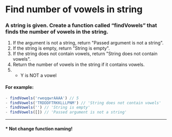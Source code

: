 # Find number of vowels in string

### A string is given. Create a function called “findVowels” that finds the number of vowels in the string.
1. If the argument is not a string, return "Passed argument is not a string".
2. If the string is empty, return "String is empty".
3. If the string does not contain vowels, return "String does not contain vowels".
4. Return the number of vowels in the string if  it contains vowels.
5. * Y is NOT a vowel

#### For example:
```js
- findVowels('rweqqwrAAAA') // 5
- findVowels('TRDDDFTRKKLLLPNM') // 'String does not contain vowels'
- findVowels('') // 'String is empty'
- findVowels([]) // 'Passed argument is not a string'
```
<hr>

#### * Not change function naming!
